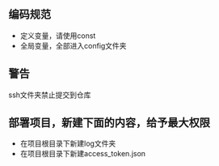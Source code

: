 ## 编码规范
- 定义变量，请使用const
- 全局变量，全部进入config文件夹

## 警告
ssh文件夹禁止提交到仓库

## 部署项目，新建下面的内容，给予最大权限

- 在项目根目录下新建log文件夹
- 在项目根目录下新建access_token.json
